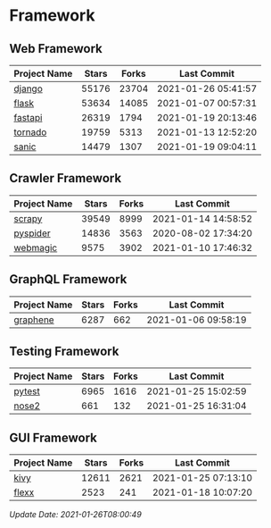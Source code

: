 # Framework

## Web Framework
| Project Name | Stars | Forks | Last Commit |
| ------------ | ----- | ----- | ----------- |
| [django](https://github.com/django/django) | 55176 | 23704 | 2021-01-26 05:41:57 |
| [flask](https://github.com/pallets/flask) | 53634 | 14085 | 2021-01-07 00:57:31 |
| [fastapi](https://github.com/tiangolo/fastapi) | 26319 | 1794 | 2021-01-19 20:13:46 |
| [tornado](https://github.com/tornadoweb/tornado) | 19759 | 5313 | 2021-01-13 12:52:20 |
| [sanic](https://github.com/sanic-org/sanic) | 14479 | 1307 | 2021-01-19 09:04:11 |

## Crawler Framework
| Project Name | Stars | Forks | Last Commit |
| ------------ | ----- | ----- | ----------- |
| [scrapy](https://github.com/scrapy/scrapy) | 39549 | 8999 | 2021-01-14 14:58:52 |
| [pyspider](https://github.com/binux/pyspider) | 14836 | 3563 | 2020-08-02 17:34:20 |
| [webmagic](https://github.com/code4craft/webmagic) | 9575 | 3902 | 2021-01-10 17:46:32 |

## GraphQL Framework
| Project Name | Stars | Forks | Last Commit |
| ------------ | ----- | ----- | ----------- |
| [graphene](https://github.com/graphql-python/graphene) | 6287 | 662 | 2021-01-06 09:58:19 |

## Testing Framework
| Project Name | Stars | Forks | Last Commit |
| ------------ | ----- | ----- | ----------- |
| [pytest](https://github.com/pytest-dev/pytest) | 6965 | 1616 | 2021-01-25 15:02:59 |
| [nose2](https://github.com/nose-devs/nose2) | 661 | 132 | 2021-01-25 16:31:04 |

## GUI Framework
| Project Name | Stars | Forks | Last Commit |
| ------------ | ----- | ----- | ----------- |
| [kivy](https://github.com/kivy/kivy) | 12611 | 2621 | 2021-01-25 07:13:10 |
| [flexx](https://github.com/flexxui/flexx) | 2523 | 241 | 2021-01-18 10:07:20 |

*Update Date: 2021-01-26T08:00:49*